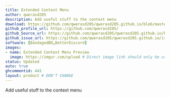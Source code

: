 ```yaml
---
title: Extended Context Menu
author: qwerasd205
description: Add useful stuff to the context menu
download: https://github.com/qwerasd205/qwerasd205.github.io/blob/master/ExtendedContextMenu.plugin.js
github_profile_url: https://github.com/qwerasd205/
github_Source_url: https://github.com/qwerasd205/qwerasd205.github.io/blob/master/ExtendedContextMenu.plugin.js
github_issue_url: https://github.com/qwerasd205/qwerasd205.github.io/issues
software: [BandagedBD,BetterDiscord]
images:
- name: Extended Context Menu Preview
  image: https://imgur.com/upload # Direct image link should only be used here. Imgur isn't required but if it isn't used then further inspection will happen
status: Updated
auto: true
ghcommentid: 441
layout: product # DON'T CHANGE
---
```

Add useful stuff to the context menu